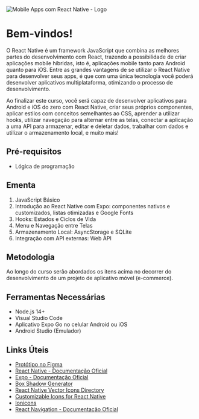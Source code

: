 ![Mobile Apps com React Native - Logo](https://user-images.githubusercontent.com/83607914/201647541-d4b6745f-58b2-469a-85d8-082db5458371.gif)

# Bem-vindos!

O React Native é um framework JavaScript que combina as melhores partes do desenvolvimento com React, trazendo a possibilidade de criar aplicações mobile híbridas, isto é, aplicações mobile tanto para Android quanto para iOS. Entre as grandes vantagens de se utilizar o React Native para desenvolver seus apps, é que com uma única tecnologia você poderá desenvolver aplicativos multiplataforma, otimizando o processo de desenvolvimento.

Ao finalizar este curso, você será capaz de desenvolver aplicativos para Android e iOS do zero com React Native, criar seus próprios componentes, aplicar estilos com conceitos semelhantes ao CSS, aprender a utilizar hooks, utilizar navegação para alternar entre as telas, conectar a aplicação a uma API para armazenar, editar e deletar dados, trabalhar com dados e utilizar o armazenamento local, e muito mais!

## Pré-requisitos

* Lógica de programação

## Ementa

1. JavaScript Básico
2. Introdução ao React Native com Expo: componentes nativos e customizados, listas otimizadas e Google Fonts
3. Hooks: Estados e Ciclos de Vida
4. Menu e Navegação entre Telas
5. Armazenamento Local: AsyncStorage e SQLite
6. Integração com API externas: Web API

## Metodologia

Ao longo do curso serão abordados os itens acima no decorrer do desenvolvimento de um projeto de aplicativo móvel (e-commerce).

## Ferramentas Necessárias

* Node.js 14+
* Visual Studio Code
* Aplicativo Expo Go no celular Android ou iOS
* Android Studio (Emulador)


## Links Úteis

* [Protótipo no Figma](https://www.figma.com/file/IOnoHzBvpRZ3XZZHSVsyaa/E-commerce-App-(Treina-Recife)?node-id=0%3A1&t=ksURpvTYw5WhmHB9-1)
* [React Native - Documentação Oficial](https://reactnative.dev/)
* [Expo - Documentação Oficial](https://docs.expo.dev/)
* [Box Shadow Generator](https://ethercreative.github.io/react-native-shadow-generator/)
* [React Native Vector Icons Directory](https://oblador.github.io/react-native-vector-icons/)
* [Customizable Icons for React Native](https://github.com/oblador/react-native-vector-icons)
* [Ionicons](https://ionic.io/ionicons)
* [React Navigation - Documentação Oficial](https://reactnavigation.org/docs/getting-started)
